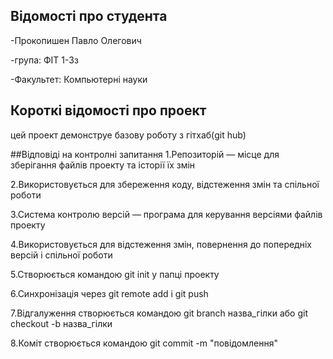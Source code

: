 ## Відомості про студента
-Прокопишен Павло Олегович

-група: ФІТ 1-3з

-Факультет: Компьютерні науки

## Короткі відомості про проект
цей проект демонструе базову роботу з гітхаб(git hub) 



##Відповіді на контролні запитання
1.Репозиторій — місце для зберігання файлів проекту та історії їх змін

2.Використовується для збереження коду, відстеження змін та спільної роботи

3.Система контролю версій — програма для керування версіями файлів проекту

4.Використовується для відстеження змін, повернення до попередніх версій і спільної роботи

5.Створюється командою git init у папці проекту

6.Синхронізація через git remote add і git push

7.Відгалуження створюється командою git branch назва_гілки або git checkout -b назва_гілки

8.Коміт створюється командою git commit -m "повідомлення"

